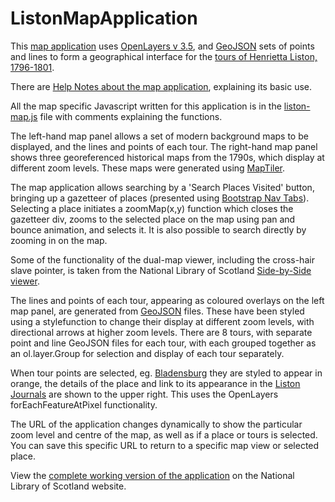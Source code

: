ListonMapApplication
====================

This <a href="https://digital.nls.uk/travels-of-henrietta-liston/map/">map application</a> uses <a href="https://openlayers.org/">OpenLayers v 3.5</a>, and <a href="https://geojson.org/geojson-spec.html">GeoJSON</a> sets of points and lines to form a geographical interface for the <a href="https://digital.nls.uk/travels-of-henrietta-liston/index.html">tours of Henrietta Liston, 1796-1801</a>. 

There are <a href="https://digital.nls.uk/travels-of-henrietta-liston/places.html#help">Help Notes about the map application</a>, explaining its basic use.

All the map specific Javascript written for this application is in the <a href="https://github.com/NationalLibraryOfScotland/ListonMapApplication/blob/master/liston-map.js">liston-map.js</a> file with comments explaining the functions.

The left-hand map panel allows a set of modern background maps to be displayed, and the lines and points of each tour. The right-hand map panel shows three georeferenced historical maps from the 1790s, which display at different zoom levels. These maps were generated using <a href="https://www.maptiler.com/">MapTiler</a>.

The map application allows searching by a 'Search Places Visited' button, bringing up a gazetteer of places (presented using <a href="https://getbootstrap.com/components/#nav-tabs">Bootstrap Nav Tabs</a>). Selecting a place initiates a zoomMap(x,y) function which closes the gazetteer div, zooms to the selected place on the map using pan and bounce animation, and selects it. It is also possible to search directly by zooming in on the map. 

Some of the functionality of the dual-map viewer, including the cross-hair slave pointer, is taken from the National Library of Scotland <a href="http://maps.nls.uk/geo/explore/sidebyside.cfm">Side-by-Side viewer</a>.

The lines and points of each tour, appearing as coloured overlays on the left map panel, are generated from <a href="https://geojson.org/geojson-spec.html">GeoJSON</a> files. These have been styled using a stylefunction to change their display at different zoom levels, with directional arrows at higher zoom levels. There are 8 tours, with separate point and line GeoJSON files for each tour, with each grouped together as an ol.layer.Group for selection and display of each tour separately.

When tour points are selected, eg. <a href="https://digital.nls.uk/travels-of-henrietta-liston/map/#zoom=10&lat=38.9393&lon=-76.9339&tour=2&point=38.9393,-76.9339">Bladensburg</a> they are styled to appear in orange, the details of the place and link to its appearance in the <a href="https://digital.nls.uk/travels-of-henrietta-liston/browse/index.html">Liston Journals</a> are shown to the upper right. This uses the OpenLayers forEachFeatureAtPixel functionality.

The URL of the application changes dynamically to show the particular zoom level and centre of the map, as well as if a place or tours is selected. You can save this specific URL to return to a specific map view or selected place. 

View the <a href="https://digital.nls.uk/travels-of-henrietta-liston/map/">complete working version of the application</a> on the National Library of Scotland website.

